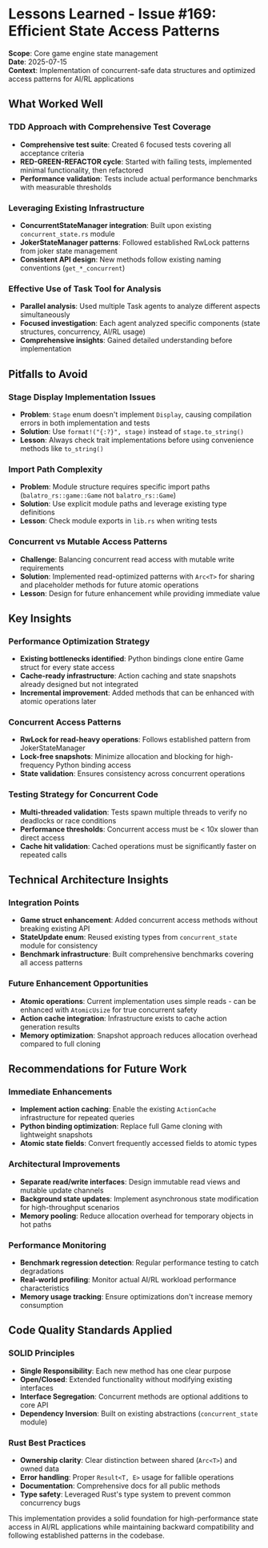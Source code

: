 # Lessons Learned - Issue #169: Efficient State Access Patterns

**Scope**: Core game engine state management  
**Date**: 2025-07-15  
**Context**: Implementation of concurrent-safe data structures and optimized access patterns for AI/RL applications

## What Worked Well

### TDD Approach with Comprehensive Test Coverage
- **Comprehensive test suite**: Created 6 focused tests covering all acceptance criteria
- **RED-GREEN-REFACTOR cycle**: Started with failing tests, implemented minimal functionality, then refactored
- **Performance validation**: Tests include actual performance benchmarks with measurable thresholds

### Leveraging Existing Infrastructure  
- **ConcurrentStateManager integration**: Built upon existing `concurrent_state.rs` module
- **JokerStateManager patterns**: Followed established RwLock patterns from joker state management
- **Consistent API design**: New methods follow existing naming conventions (`get_*_concurrent`)

### Effective Use of Task Tool for Analysis
- **Parallel analysis**: Used multiple Task agents to analyze different aspects simultaneously
- **Focused investigation**: Each agent analyzed specific components (state structures, concurrency, AI/RL usage)
- **Comprehensive insights**: Gained detailed understanding before implementation

## Pitfalls to Avoid

### Stage Display Implementation Issues
- **Problem**: `Stage` enum doesn't implement `Display`, causing compilation errors in both implementation and tests
- **Solution**: Use `format!("{:?}", stage)` instead of `stage.to_string()`
- **Lesson**: Always check trait implementations before using convenience methods like `to_string()`

### Import Path Complexity
- **Problem**: Module structure requires specific import paths (`balatro_rs::game::Game` not `balatro_rs::Game`)
- **Solution**: Use explicit module paths and leverage existing type definitions
- **Lesson**: Check module exports in `lib.rs` when writing tests

### Concurrent vs Mutable Access Patterns
- **Challenge**: Balancing concurrent read access with mutable write requirements
- **Solution**: Implemented read-optimized patterns with `Arc<T>` for sharing and placeholder methods for future atomic operations
- **Lesson**: Design for future enhancement while providing immediate value

## Key Insights

### Performance Optimization Strategy
- **Existing bottlenecks identified**: Python bindings clone entire Game struct for every state access
- **Cache-ready infrastructure**: Action caching and state snapshots already designed but not integrated
- **Incremental improvement**: Added methods that can be enhanced with atomic operations later

### Concurrent Access Patterns
- **RwLock for read-heavy operations**: Follows established pattern from JokerStateManager
- **Lock-free snapshots**: Minimize allocation and blocking for high-frequency Python binding access  
- **State validation**: Ensures consistency across concurrent operations

### Testing Strategy for Concurrent Code
- **Multi-threaded validation**: Tests spawn multiple threads to verify no deadlocks or race conditions
- **Performance thresholds**: Concurrent access must be < 10x slower than direct access
- **Cache hit validation**: Cached operations must be significantly faster on repeated calls

## Technical Architecture Insights

### Integration Points
- **Game struct enhancement**: Added concurrent access methods without breaking existing API
- **StateUpdate enum**: Reused existing types from `concurrent_state` module for consistency
- **Benchmark infrastructure**: Built comprehensive benchmarks covering all access patterns

### Future Enhancement Opportunities
- **Atomic operations**: Current implementation uses simple reads - can be enhanced with `AtomicUsize` for true concurrent safety
- **Action cache integration**: Infrastructure exists to cache action generation results
- **Memory optimization**: Snapshot approach reduces allocation overhead compared to full cloning

## Recommendations for Future Work

### Immediate Enhancements
- **Implement action caching**: Enable the existing `ActionCache` infrastructure for repeated queries
- **Python binding optimization**: Replace full Game cloning with lightweight snapshots
- **Atomic state fields**: Convert frequently accessed fields to atomic types

### Architectural Improvements  
- **Separate read/write interfaces**: Design immutable read views and mutable update channels
- **Background state updates**: Implement asynchronous state modification for high-throughput scenarios
- **Memory pooling**: Reduce allocation overhead for temporary objects in hot paths

### Performance Monitoring
- **Benchmark regression detection**: Regular performance testing to catch degradations
- **Real-world profiling**: Monitor actual AI/RL workload performance characteristics
- **Memory usage tracking**: Ensure optimizations don't increase memory consumption

## Code Quality Standards Applied

### SOLID Principles
- **Single Responsibility**: Each new method has one clear purpose
- **Open/Closed**: Extended functionality without modifying existing interfaces  
- **Interface Segregation**: Concurrent methods are optional additions to core API
- **Dependency Inversion**: Built on existing abstractions (`concurrent_state` module)

### Rust Best Practices
- **Ownership clarity**: Clear distinction between shared (`Arc<T>`) and owned data
- **Error handling**: Proper `Result<T, E>` usage for fallible operations
- **Documentation**: Comprehensive docs for all public methods
- **Type safety**: Leveraged Rust's type system to prevent common concurrency bugs

This implementation provides a solid foundation for high-performance state access in AI/RL applications while maintaining backward compatibility and following established patterns in the codebase.